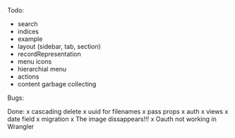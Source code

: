 Todo:
- search
- indices
- example
- layout (sidebar, tab, section)
- recordRepresentation
- menu icons
- hierarchial menu
- actions
- content garbage collecting

Bugs:

Done:
x cascading delete
x uuid for filenames
x pass props
x auth
x views
x date field
x migration
x The image dissappears!!!
x Oauth not working in Wrangler

